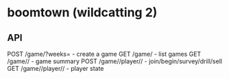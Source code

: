 # boomtown (wildcatting 2)

## API

POST    /game/?weeks=<n>          - create a game
GET     /game/                    - list games
GET     /game/<id>/               - game summary
POST    /game/<id>/player/<name>/ - join/begin/survey/drill/sell
GET     /game/<id>/player/<name>/ - player state
